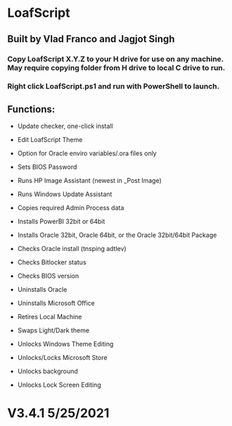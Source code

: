 
# LoafScript
## Built by Vlad Franco and Jagjot Singh

### Copy LoafScript X.Y.Z to your H drive for use on any machine. May require copying folder from H drive to local C drive to run.
### Right click LoafScript.ps1 and run with PowerShell to launch.

## Functions:
- Update checker, one-click install
- Edit LoafScript Theme

- Option for Oracle enviro variables/.ora files only
- Sets BIOS Password
- Runs HP Image Assistant (newest in _Post Image)
- Runs Windows Update Assistant

- Copies required Admin Process data
- Installs PowerBI 32bit or 64bit
- Installs Oracle 32bit, Oracle 64bit, or the Oracle 32bit/64bit Package

- Checks Oracle install (tnsping adtlev)
- Checks Bitlocker status
- Checks BIOS version

- Uninstalls Oracle
- Uninstalls Microsoft Office
- Retires Local Machine

- Swaps Light/Dark theme
- Unlocks Windows Theme Editing
- Unlocks/Locks Microsoft Store
- Unlocks background
- Unlocks Lock Screen Editing

# V3.4.1 5/25/2021